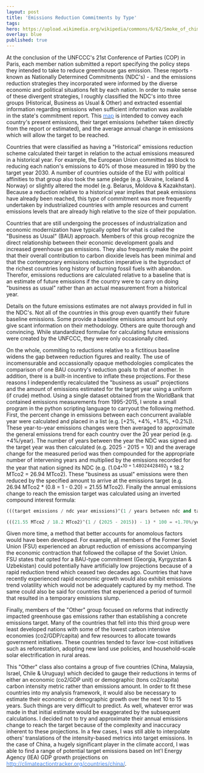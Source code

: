 ```yaml
---
layout: post
title: 'Emissions Reduction Commitments by Type'
tags:
hero: https://upload.wikimedia.org/wikipedia/commons/6/62/Smoke_of_chimneys_is_the_breath_of_Soviet_Russia.jpg
overlay: blue
published: true
---
```


At the conclusion of the UNFCCC's 21st Conference of Parties (COP) in Paris, each member nation submitted a report specifying the policy steps they intended to take to reduce greenhouse gas emission. These reports - known as Nationally Determined Commitments (NDC's) - and the emissions reduction strategies they incorporated were informed by the diverse economic and political situations felt by each nation. In order to make sense of these divergent strategies, I roughly classified the NDC's into three groups (Historical, Business as Usual & Other) and extracted essential information regarding emissions when sufficient information was available in the state's commitment report. This [<font color='#4286f4'>map</font>](https://etoole.github.io/GIS_Final/commitment_type) is intended to convey each country's present emissions, their target emissions (whether taken directly from the report or estimated), and the average annual change in emissions which will allow the target to be reached. 

Countries that were classified as having a "Historical" emissions reduction scheme calculated their target in relation to the actual emissions measured in a historical year. For example, the European Union committed as block to reducing each nation's emissions to 40% of those measured in 1990 by the target year 2030. A number of countries outside of the EU with political affinities to that group also took the same pledge (e.g. Ukraine, Iceland & Norway) or slightly altered the model (e.g. Belarus, Moldova & Kazakhstan). Because a reduction relative to a historical year implies that peak emissions have already been reached, this type of commitment was more frequently undertaken by industrialized countries with ample resources and current emissions levels that are already high relative to the size of their population. 

Countries that are still undergoing the processes of industrialization and economic modernization have typically opted for what is called the "Business as Usual" (BAU) approach. Members of this group recognize the direct relationship between their economic development goals and increased greenhouse gas emissions. They also frequently make the point that their overall contribution to carbon dioxide levels has been minimal and that the contemporary emissions reduction imperative is the byproduct of the richest countries long history of burning fossil fuels with abandon. Therefor, emissions reductions are calculated relative to a baseline that is an estimate of future emissions if the country were to carry on doing "business as usual" rather than an actual measurement from a historical year. 

Details on the future emissions estimates are not always provided in full in the NDC's. Not all of the countries in this group even quantify their future baseline emissions. Some provide a baseline emissions amount but only give scant information on their methodology. Others are quite thorough and convincing. While standardized formulae for calculating future emissions were created by the UNFCCC, they were only occasionally cited. 

On the whole, commiting to reductions relative to a fictitious baseline widens the gap between reduction figures and reality. The use of incomensurable and occassionally opaque methodologies complicates the comparison of one BAU country's reduction goals to that of another. In addition, there is a built-in incentive to inflate these projections. For these reasons I independently recalculated the "business as usual" projections and the amount of emissions estimated for the target year using a uniform (if crude) method. Using a single dataset obtained from the WorldBank that contained emissions measurements from 1995-2015, I wrote a small program in the python scripting language to carryout the following method. First, the percent change in emissions between each concurrent available year were calculated and placed in a list (e.g. [+2%, +4%, +1.8%, +0.2%]). These year-to-year emissions changes were then averaged to approximate the general emissions trend for each country over the 20 year period (e.g. +4%/year). The number of years between the year the NDC was signed and the target year was then calculated (e.g. 2025 - 2015 = 10) and the average change for the measured period was then compounded for the appropriate number of intervening years and multiplied by the emissions recorded for the year that nation signed its NDC (e.g. (1.04^<sup>10 = 1.48024428492</sup>) * 18.2 MTco2 = 26.94 MTco2). These "business as usual" emissions were then reduced by the specified amount to arrive at the emissions target (e.g. 26.94 MTco2 * (0.8 = 1 - 0.20) = 21.55 MTco2). Finally the annual emissions change to reach the emission target was calculated using an inverted compound interest formula:

```python
(((target emissions / ndc year emissions)^(1 / years between ndc and target) - 1) * 100 = annual %change

(((21.55 MTco2 / 18.2 MTco2)^(1 / (2025 - 2015)) - 1) * 100 = +1.70%/year
```

Given more time, a method that better accounts for anomolous factors would have been developed. For example, all members of the Former Soviet Union (FSU) experienced an abrupt reduction of emissions accompanying the economic contraction that followed the collapse of the Soviet Union. FSU states that opted for a BAU-type commitment (Georgia, Kyrgyzstan & Uzbekistan) could potentially have artificially low projections because of a rapid reduction trend which ceased two decades ago. Countries that have recently experienced rapid economic growth would also exhibit emissions trend volatility which would not be adequately captured by my method. The same could also be said for countries that experienced a period of turmoil that resulted in a temporary emissions slump.

Finally, members of the "Other" group focused on reforms that indirectly impacted greenhouse gas emissions rather than establishing a concrete emissions target. Many of the countries that fell into this third group were least developed nations with some of the lowest carbon intensive economies (co2/GDP/capita) and few resources to allocate towards government initiatives. These countries tended to favor low-cost initiatives such as reforestation, adopting new land use policies, and household-scale solar electrification in rural areas. 

This "Other" class also contains a group of five countries (China, Malaysia, Israel, Chile & Uruguay) which decided to gauge their reductions in terms of either an economic (co2/GDP unit) or demographic (tons co2/capita) carbon intensity metric rather than emissions amount. In order to fit these countries into my analysis framework, it would also be necessary to estimate their economic or demographic growth over the next 10 to 15 years. Such things are very difficult to predict. As well, whatever error was made in that initial estimate would be exaggerated by the subsequent calculations. I decided not to try and approximate their annual emissions change to reach the target because of the complexity and inaccuracy inherent to these projections. In a few cases, I was still able to interpolate others' translations of the intensity-based metrics into target emissions. In the case of China, a hugely significant player in the climate accord, I was able to find a range of potential target emissions based on Int'l Energy Agency (IEA) GDP growth projections on [<font color='#4286f4'>http://climateactiontracker.org/countries/china/</font>](climateactiontracker.org).

